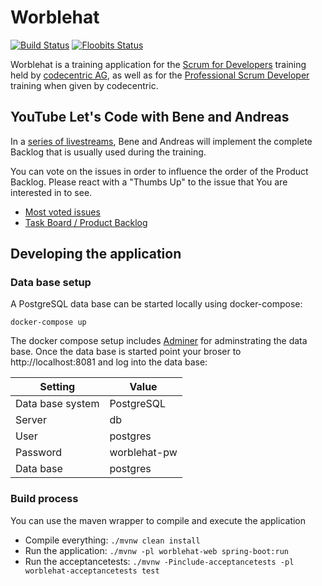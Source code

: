 # Worblehat

[![Build Status](https://travis-ci.org/scrum-for-developers/worblehat-youtube.svg?branch=master)](https://travis-ci.org/scrum-for-developers/worblehat-youtube)
[![Floobits Status](https://floobits.com/AndreasEK/worblehat-youtube.svg)](https://floobits.com/AndreasEK/worblehat-youtube/redirect)

Worblehat is a training application for the [Scrum for Developers](https://github.com/scrum-for-developers) training
held by [codecentric AG](https://www.codecentric.de/), as well as for the [Professional Scrum Developer](https://www.codecentric.de/schulung/professional-scrum-developer/#schulung-detail) training when given by codecentric. 

## YouTube Let's Code with Bene and Andreas

In a [series of livestreams](https://www.youtube.com/playlist?list=PLD9VybHH2wnY6AdGpGinjwzq5brwRn85K), Bene and Andreas will implement the complete Backlog that is usually used during the training. 

You can vote on the issues in order to influence the order of the Product Backlog. Please react with a "Thumbs Up" to the issue that You are interested in to see.

* [Most voted issues](https://github.com/scrum-for-developers/worblehat-youtube/issues?utf8=%E2%9C%93&q=is%3Aopen+sort%3Areactions-%2B1-desc)
* [Task Board / Product Backlog](https://github.com/scrum-for-developers/worblehat-youtube/projects/1)

## Developing the application

### Data base setup

A PostgreSQL data base can be started locally using docker-compose:

```shell
docker-compose up
```

The docker compose setup includes [Adminer](https://www.adminer.org) for adminstrating the data base.
Once the data base is started point your broser to http://localhost:8081 and log into the data base:

| Setting          | Value        |
|------------------|--------------|
| Data base system | PostgreSQL   |
| Server           | db           |
| User             | postgres     |
| Password         | worblehat-pw |
| Data base        | postgres     |

### Build process

You can use the maven wrapper to compile and execute the application

* Compile everything: `./mvnw clean install`
* Run the application: `./mvnw -pl worblehat-web spring-boot:run`
* Run the acceptancetests: `./mvnw -Pinclude-acceptancetests -pl worblehat-acceptancetests test`

